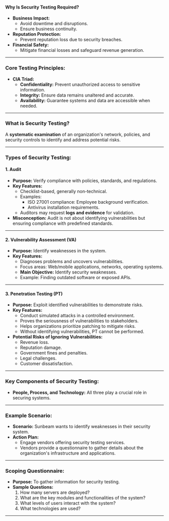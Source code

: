 #### **Why Is Security Testing Required?**

- **Business Impact:**
    - Avoid downtime and disruptions.
    - Ensure business continuity.
- **Reputation Protection:**
    - Prevent reputation loss due to security breaches.
- **Financial Safety:**
    - Mitigate financial losses and safeguard revenue generation.

---

### **Core Testing Principles:**

- **CIA Triad:**
    - **Confidentiality:** Prevent unauthorized access to sensitive information.
    - **Integrity:** Ensure data remains unaltered and accurate.
    - **Availability:** Guarantee systems and data are accessible when needed.

---

### **What is Security Testing?**

A **systematic examination** of an organization's network, policies, and security controls to identify and address potential risks.

---

### **Types of Security Testing:**

#### **1. Audit**

- **Purpose:** Verify compliance with policies, standards, and regulations.
- **Key Features:**
    - Checklist-based, generally non-technical.
    - Examples:
        - ISO 27001 compliance: Employee background verification.
        - Antivirus installation requirements.
    - Auditors may request **logs and evidence** for validation.
- **Misconception:** Audit is not about identifying vulnerabilities but ensuring compliance with predefined standards.

---

#### **2. Vulnerability Assessment (VA)**

- **Purpose:** Identify weaknesses in the system.
- **Key Features:**
    - Diagnoses problems and uncovers vulnerabilities.
    - Focus areas: Web/mobile applications, networks, operating systems.
    - **Main Objective:** Identify security weaknesses.
    - Example: Finding outdated software or exposed APIs.

---

#### **3. Penetration Testing (PT)**

- **Purpose:** Exploit identified vulnerabilities to demonstrate risks.
- **Key Features:**
    - Conduct simulated attacks in a controlled environment.
    - Proves the seriousness of vulnerabilities to stakeholders.
    - Helps organizations prioritize patching to mitigate risks.
    - Without identifying vulnerabilities, PT cannot be performed.
- **Potential Risks of Ignoring Vulnerabilities:**
    - Revenue loss.
    - Reputation damage.
    - Government fines and penalties.
    - Legal challenges.
    - Customer dissatisfaction.

---

### **Key Components of Security Testing:**

- **People, Process, and Technology:** All three play a crucial role in securing systems.

---

### **Example Scenario:**

- **Scenario:** Sunbeam wants to identify weaknesses in their security system.
- **Action Plan:**
    - Engage vendors offering security testing services.
    - Vendors provide a questionnaire to gather details about the organization's infrastructure and applications.

---

### **Scoping Questionnaire:**

- **Purpose:** To gather information for security testing.
- **Sample Questions:**
    1. How many servers are deployed?
    2. What are the key modules and functionalities of the system?
    3. What levels of users interact with the system?
    4. What technologies are used?

---